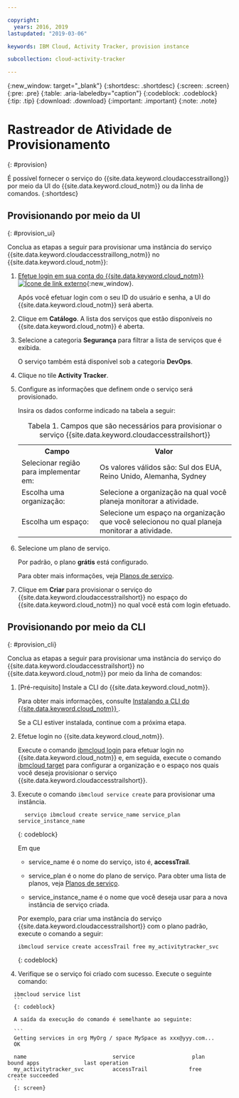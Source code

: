 ```yaml
---

copyright:
  years: 2016, 2019
lastupdated: "2019-03-06"

keywords: IBM Cloud, Activity Tracker, provision instance

subcollection: cloud-activity-tracker

---
```


{:new_window: target="_blank"}
{:shortdesc: .shortdesc}
{:screen: .screen}
{:pre: .pre}
{:table: .aria-labeledby="caption"}
{:codeblock: .codeblock}
{:tip: .tip}
{:download: .download}
{:important: .important}
{:note: .note}



# Rastreador de Atividade de Provisionamento
{: #provision}

É possível fornecer o serviço do {{site.data.keyword.cloudaccesstraillong}}
por meio da UI do {{site.data.keyword.cloud_notm}} ou da linha de comandos.
{:shortdesc}


## Provisionando por meio da UI
{: #provision_ui}

Conclua as etapas a seguir para provisionar uma instância do serviço {{site.data.keyword.cloudaccesstraillong_notm}} no {{site.data.keyword.cloud_notm}}:

1. [Efetue login em sua conta do {{site.data.keyword.cloud_notm}} ![Ícone de link externo](../../icons/launch-glyph.svg "Ícone de link externo")](https://cloud.ibm.com/login){:new_window}.
    
	Após você efetuar login com o seu ID do usuário e senha, a UI do {{site.data.keyword.cloud_notm}} será aberta.

2. Clique em **Catálogo**. A lista dos serviços que estão disponíveis no {{site.data.keyword.cloud_notm}} é aberta.

3. Selecione a categoria **Segurança** para filtrar a lista de serviços que é exibida.

    O serviço também está disponível sob a categoria **DevOps**.

4. Clique no tile **Activity Tracker**.

5. Configure as informações que definem onde o serviço será provisionado. 

    Insira os dados conforme indicado na tabela a seguir: 

    <table>
	  <caption>Tabela 1. Campos que são necessários para provisionar o serviço {{site.data.keyword.cloudaccesstrailshort}}</caption>
	  <tr>
	    <th>Campo</th>
		<th>Valor</th>
	  </tr>
	  <tr>
	    <td>Selecionar região para implementar em:</td>
		<td>Os valores válidos são: Sul dos EUA, Reino Unido, Alemanha, Sydney</td>
	  </tr>
	  <tr>
	    <td>Escolha uma organização:</td>
		<td>Selecione a organização na qual você planeja monitorar a atividade.</td>
	  </tr>
	  <tr>
	    <td>Escolha um espaço:</td>
		<td>Selecione um espaço na organização que você selecionou no qual planeja monitorar a atividade.</td>
	  </tr>
	</table>

6. Selecione um plano de serviço. 

    Por padrão, o plano **grátis** está configurado.

    Para obter mais informações, veja [Planos de serviço](/docs/services/cloud-activity-tracker/how-to?topic=cloud-activity-tracker-change_plan#change_plan).
	
7. Clique em **Criar** para provisionar o serviço do {{site.data.keyword.cloudaccesstrailshort}} no espaço do {{site.data.keyword.cloud_notm}} no qual você está com login efetuado.
  
 

## Provisionando por meio da CLI
{: #provision_cli}

Conclua as etapas a seguir para provisionar uma instância do serviço do {{site.data.keyword.cloudaccesstrailshort}} no {{site.data.keyword.cloud_notm}} por meio da linha de comandos:

1. [Pré-requisito] Instale a CLI do {{site.data.keyword.cloud_notm}}.

   Para obter mais informações, consulte [Instalando a CLI do {{site.data.keyword.cloud_notm}} ](/docs/cli?topic=cloud-cli-ibmcloud-cli#ibmcloud-cli).
   
   Se a CLI estiver instalada, continue com a próxima etapa.
    
2. Efetue login no {{site.data.keyword.cloud_notm}}. 

    Execute o comando [ibmcloud login](/docs/cli/reference/ibmcloud?topic=cloud-cli-ibmcloud_cli#ibmcloud_login) para efetuar login no {{site.data.keyword.cloud_notm}} e, em seguida, execute o comando [ibmcloud target](/docs/cli/reference/ibmcloud?topic=cloud-cli-ibmcloud_cli#ibmcloud_target) para configurar a organização e o espaço nos quais você deseja provisionar o serviço {{site.data.keyword.cloudaccesstrailshort}}.
	
3. Execute o comando `ibmcloud service create` para provisionar uma instância.

    ```
	  serviço ibmcloud create service_name service_plan service_instance_name
    ```
	  {: codeblock}
	
	  Em que
	
	  * service_name é o nome do serviço, isto é, **accessTrail**.

	  * service_plan é o nome do plano de serviço. Para obter uma lista de planos, veja [Planos de serviço](/docs/services/cloud-activity-tracker/how-to?topic=cloud-activity-tracker-change_plan#change_plan).

	  * service_instance_name é o nome que você deseja usar para a nova instância de serviço criada.

	  Por exemplo, para criar uma instância do serviço {{site.data.keyword.cloudaccesstrailshort}} com o plano padrão, execute o comando a seguir:
	
	  ```
	  ibmcloud service create accessTrail free my_activitytracker_svc
	  ```
	  {: codeblock}
	
4. Verifique se o serviço foi criado com sucesso. Execute o seguinte comando:

  ```	
	ibmcloud service list
	```
	{: codeblock}
	
	A saída da execução do comando é semelhante ao seguinte:
	
	```
    Getting services in org MyOrg / space MySpace as xxx@yyy.com...
    OK
    
    name                           service                  plan                   bound apps              last operation
    my_activitytracker_svc         accessTrail             free                                            create succeeded
	```
	{: screen}

	




